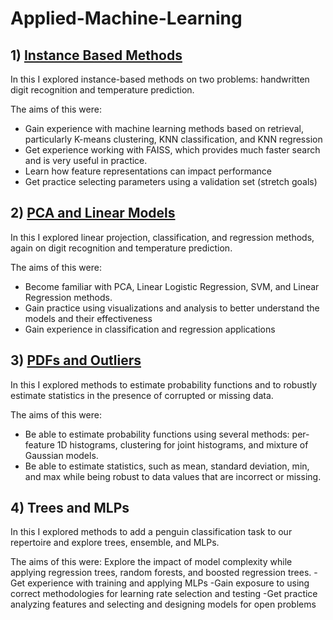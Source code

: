 # Applied-Machine-Learning
## 1) [Instance Based Methods](https://github.com/karanpandyaa/Applied-Machine-Learning/blob/main/Instance_based_methods.pdf)

In this  I explored instance-based methods on two problems: handwritten digit recognition and temperature prediction. 

The aims of this were:

- Gain experience with machine learning methods based on retrieval, particularly K-means clustering, KNN classification, and KNN regression
- Get experience working with FAISS, which provides much faster search and is very useful in practice. 
- Learn how feature representations can impact performance
- Get practice selecting parameters using a validation set (stretch goals)

## 2)  [PCA and Linear Models](https://github.com/karanpandyaa/Applied-Machine-Learning/blob/main/PCA%20and%20Linear%20Models.pdf)

In this I explored linear projection, classification, and regression methods, again on digit recognition and temperature prediction. 

The aims of this were:
- Become familiar with PCA, Linear Logistic Regression, SVM, and Linear Regression methods. 
- Gain practice using visualizations and analysis to better understand the models and their effectiveness
- Gain experience in classification and regression applications

## 3) [PDFs and Outliers](https://github.com/karanpandyaa/Applied-Machine-Learning/blob/main/PDFs%20and%20Outliers.pdf)

In this I explored methods to estimate probability functions and to robustly estimate statistics in the presence of corrupted or missing data.

The aims of this were:
- Be able to estimate probability functions using several methods: per-feature 1D histograms, clustering for joint histograms, and mixture of Gaussian models.
- Be able to estimate statistics, such as mean, standard deviation, min, and max while being robust to data values that are incorrect or missing.

## 4) Trees and MLPs

In this I explored methods to add a penguin classification task to our repertoire and explore trees, ensemble, and MLPs. 

The aims of this were:
Explore the impact of model complexity while applying regression trees, random forests, and boosted regression trees. 
-Get experience with training and applying MLPs
-Gain exposure to using correct methodologies for learning rate selection and testing
-Get practice analyzing features and selecting and designing models for open problems


